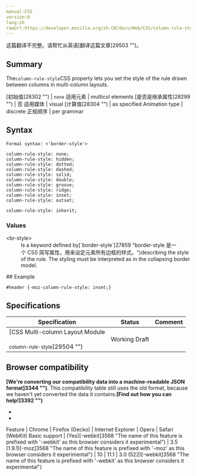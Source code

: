 ```yaml
---
manual:CSS
version:0
lang:zh
rawUrl:https://developer.mozilla.org/zh-CN/docs/Web/CSS/column-rule-style
---
```




这篇翻译不完整。请帮忙从英语[翻译这篇文章]29503 "")。





## Summary<a name="Summary"></a>


The`column-rule-style`CSS property lets you set the style of the rule drawn between columns in multi-column layouts.


[初始值]28302 "") | `none` 
适用元素 | multicol elements 
[是否是继承属性]28299 "") | 否 
适用媒体 | visual 
[计算值]28304 "") | as specified 
Animation type | discrete 
正规顺序 | per grammar 


## Syntax<a name="Syntax"></a>

```
Formal syntax: <'border-style'>

```

```
column-rule-style: none;
column-rule-style: hidden;
column-rule-style: dotted;
column-rule-style: dashed;
column-rule-style: solid;
column-rule-style: double;
column-rule-style: groove;
column-rule-style: ridge;
column-rule-style: inset;
column-rule-style: outset;

column-rule-style: inherit;
```

### Values<a name="Values"></a>
<dl><dt id=''>&lt;br-style&gt;</dt><dd>Is a keyword defined by[`border-style`]27859 "border-style 是一个 CSS 简写属性，用来设定元素所有边框的样式。")describing the style of the rule. The styling must be interpreted as in the collapsing border model.</dd></dl>
## Example<a name="Examples"></a>

```
#header {-moz-column-rule-style: inset;}
```

## Specifications<a name="Specifications"></a>

Specification | Status | Comment 
 ---  |  ---  |  ---  | 
[CSS Multi-column Layout Module<br></br><small>column-rule-style</small>]29504 "") | Working Draft |  


## Browser compatibility<a name="Browser_compatibility"></a>


**[We&#39;re converting our compatibility data into a machine-readable JSON format]3344 "")**. This compatibility table still uses the old format, because we haven&#39;t yet converted the data it contains.**[Find out how you can help!]3392 "")**


* 
* 

Feature | Chrome | Firefox (Gecko) | Internet Explorer | Opera | Safari (WebKit) 
Basic support | (Yes)[-webkit]3568 "The name of this feature is prefixed with '-webkit' as this browser considers it experimental") | 3.5 (1.9.1)[-moz]3568 "The name of this feature is prefixed with '-moz' as this browser considers it experimental") | 10 | 11.1 | 3.0 (522)[-webkit]3568 "The name of this feature is prefixed with '-webkit' as this browser considers it experimental") 






